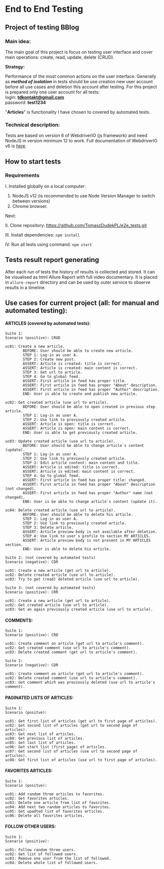 # End to End Testing
## Project of testing BBlog

### Main idea:

The main goal of this project is focus on testing user interface and cover main operations: create, read, update, delete (CRUD).

**Strategy:**

Performance of the most common actions on the user interface.
Generally as ***method of isolation*** in tests should be use creation new user account before all use cases and deletion this account after testing.
For this project is prepared only one user account for all tests:  
login: **tdkontakt@gmail.com**  
password: **test1234**

"**Articles**" is functionality I have chosen to covered by automated tests.

### Technical description:
Tests are based on version 6 of WebdriverIO (js framework) and need NodeJS in version minimum 12 to work.
Full documentation of WebdriverIO v6 is [here](https://v6.webdriver.io/).

## How to start tests
### Requirements
I. Installed globally on a local computer:
1. NodeJS v12 (is recommended to use Node Version Manager to switch between versions)
2. Chrome browser.

Next:

II. Clone repository: https://github.com/TomaszDudekPL/e2e_tests.git

III. Install dependencies: ```npm install```

IV. Run all tests using command: ```npm start```

## Tests result report generating

After each run of tests the history of results is collected and stored. It can be visualised as html Allure Raport with full video documentary.
It is placed in ```allure-report``` directory and can be used by outer service to observe results in a timeline. 


## Use cases for current project (all: for manual and automated testing):

#### ARTICLES (covered by automated tests):
```
Suite 1:
Scenario (positive): CRUD

uc01: Create a new article.
        BEFORE: User should be able to create new article.
        STEP 1: Log-in as user A.
        STEP 2: Create new post.
        ASSERT: Article is created: title is correct.
        ASSERT: Article is created: main content is correct.
        STEP 3: Get url to article.
        STEP 4: Go to global feed.
        ASSERT: First article in feed has proper title.
        ASSERT: First article in feed has proper "About" description.
        ASSERT: First article in feed has proper "Author" description.     
        END: User is able to create and publish new article.

uc02: Get created article (use url to article).
        BEFORE: User should be able to open created in previous step article.
        STEP 1: Log-in as user A.
        STEP 2: Use link to previously created article.
        ASSERT: Article is open: title is correct.
        ASSERT: Article is open: main content is correct.
        END: User is able to get previously created article.

uc03: Update created article (use url to article).
        BEFORE: User should be able to change article`s content (update).
        STEP 1: Log-in as user A.
        STEP 2: Use link to previously created article.
        STEP 3: Edit article content: main content and title.
        ASSERT: Article is edited: title is correct.
        ASSERT: Article is edited: main content is correct.
        STEP 4: Go to global feed.
        ASSERT: First article in feed has proper title: changed.
        ASSERT: First article in feed has proper "About" description (not changed).
        ASSERT: First article in feed has proper "Author" name (not changed).
        END: User is be able to change article`s content (update it).

uc04: Delete created article (use url to article).
        BEFORE: User should be able to delete his article.
        STEP 1: Log-in as user A.
        STEP 2: Use link to previously created article.
        STEP 3: Delete article.
        ASSERT: Article preview body is not available after deletion.
        STEP 4: Use link to user`s profile to section MY ARTICLES.
        ASSERT: Article preview body is not present in MY ARTICLES section.
        END: User is able to delete his article.
```

```
Suite 2: (not covered by automated tests)
Scenario (negative): CDR

uc01: Create a new article (get url to article).
uc02: Delete created article (use url to article).
uc03: Try to get (read) deleted article (use url to article).

```

```
Suite 3: (not covered by automated tests)
Scenario (positive): CRR

uc01: Create a new article (get url to article).
uc02: Get created article (use url to article).
uc03: Get an again previously created article (use url to article).
```

#### COMMENTS:

```
Suite 1:
Scenario (positive): CRD

uc01: Create comment on article (get url to article's comment).
uc02: Get created comment (use url to article's comment).
uc03: Delete created comment (get url to article's comment).

```

```
Suite 2:
Scenario (negative): CDR

uc01: Create comment on article (get url to article's comment).
uc02: Delete created comment (use url to article's comment).
uc03: Get comment which was previously deleted (use url to article's comment).

```

#### PAGINATED LISTS OF ARTICLES:

```
Suite 1:
Scenario (positve):

uc01: Get first list of articles (get url to first page of articles).
uc02: Get second list of articles (get url to second page of articles).
uc03: Get next list of articles.
uc04: Get previous list of articles.
uc05: Get last list of articles.
uc06: Get start list (first page) of articles.
uc07: Get second list of articles (use url to second page of articles).
uc08: Get first list of articles (use url to first page of articles).

```

#### FAVORITES ARTICLES:

```
Suite 1:
Scenario (positve):

uc01: Add random three articles to favorites.
uc02: Get favorites articles.
uc03: Delete one article from list of favorites.
uc04: Add next two random articles to favorites.
uc05: Get upadted list of favorites articles.
uc06: Delete all favorites articles.

```

#### FOLLOW OTHER USERS:

```
Suite 1:
Scenario (positive):

uc01: Follow random three users.
uc02: Get list of followed users.
uc03: Remove one user from the list of followed.
uc04: Delete whole list of followed users.

```
